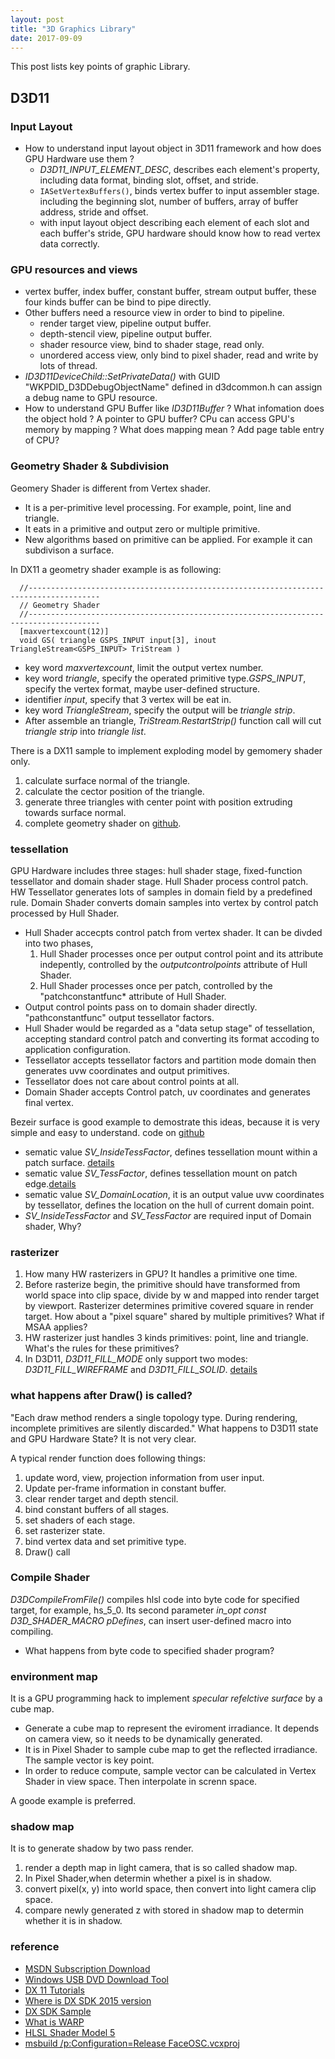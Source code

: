 ```yaml
---
layout: post
title: "3D Graphics Library" 
date: 2017-09-09
---
```


This post lists key points of graphic Library.


## D3D11
### Input Layout
+ How to understand input layout object in 3D11 framework and  how does GPU Hardware use them ?
	- *D3D11_INPUT_ELEMENT_DESC*, describes each element's property, including data format, binding slot, offset, and stride.
	- `IASetVertexBuffers()`, binds vertex buffer to input assembler stage. including the beginning slot, number of buffers, array of buffer address, stride and offset.
	- with input layout object describing each element of each slot and each buffer's stride, GPU hardware should know how to read vertex data correctly.

### GPU resources and views
- vertex buffer, index buffer, constant buffer, stream output buffer, these four kinds buffer can be bind to pipe directly.
- Other buffers need a resource view in order to bind to pipeline.
	- render target view, pipeline output buffer.
	- depth-stencil view, pipeline output buffer.
	- shader resource view, bind to shader stage, read only.
	- unordered access view, only bind to pixel shader, read and write by lots of thread.
- *ID3D11DeviceChild::SetPrivateData()* with GUID "WKPDID_D3DDebugObjectName" defined in d3dcommon.h can assign a debug name to GPU resource.
- How to understand GPU Buffer like *ID3D11Buffer* ? What infomation does the object hold ? A pointer to GPU buffer? CPu can access GPU's memory 
  by mapping ? What does mapping mean ? Add page table entry of CPU?

### Geometry Shader & Subdivision
Geomery Shader is different from Vertex shader.
- It is a per-primitive level processing. For example, point, line and triangle.
- It eats in a primitive and output zero or multiple primitive.
- New algorithms based on primitive can be applied. For example it can subdivison a surface.

In DX11 a geometry shader example is as following:

```
  //--------------------------------------------------------------------------------------
  // Geometry Shader
  //--------------------------------------------------------------------------------------
  [maxvertexcount(12)]
  void GS( triangle GSPS_INPUT input[3], inout TriangleStream<GSPS_INPUT> TriStream )
```

- key word *maxvertexcount*, limit the output vertex number.
- key word *triangle*, specify the operated primitive type.*GSPS_INPUT*, specify the vertex format, maybe user-defined structure.
- identifier *input*, specify that 3 vertex will be eat in.
- key word *TriangleStream*, specify the output will be *triangle strip*.
- After assemble an triangle, *TriStream.RestartStrip()* function call will cut *triangle strip* into *triangle list*.

There is a DX11 sample to implement exploding model by gemomery shader only.
1. calculate surface normal of the triangle.
2. calculate the cector position of the triangle.
3. generate three triangles with center point with position extruding towards surface normal.
4. complete geometry shader on [github](https://github.com/ychding11/directx-sdk-samples/blob/master/Direct3D11TutorialsFX11/Tutorial13/Tutorial13.fx).


### tessellation
GPU Hardware includes three stages: hull shader stage, fixed-function tessellator and domain shader stage.
Hull Shader process control patch. HW Tessellator generates lots of samples in domain field by a predefined rule.
Domain Shader converts domain samples into vertex by control patch processed by Hull Shader.

- Hull Shader accecpts control patch from vertex shader. It can be divded into two phases,
	1. Hull Shader processes once per output control point and its attribute indepently, controlled by the *outputcontrolpoints* attribute of Hull Shader.
	2. Hull Shader processes once per patch, controlled by the "patchconstantfunc* attribute of Hull Shader. 
- Output control points pass on to domain shader directly. "pathconstantfunc" output tessellator factors.  
- Hull Shader would be regarded as a "data setup stage" of tessellation, accepting standard control patch and converting its format accoding to application configuration.
- Tessellator accepts tessellator factors and partition mode domain then generates uvw coordinates and output primitives.
- Tessellator does not care about control points at all.
- Domain Shader accepts Control patch, uv coordinates and generates final vertex.

Bezeir surface is good example to demostrate this ideas, because it is very simple and easy to understand.
code on [github](https://github.com/ychding11/directx-sdk-samples/blob/master/SimpleBezier11/SimpleBezier11.hlsl)

- sematic value *SV_InsideTessFactor*, defines tessellation mount within a patch surface. [details](https://msdn.microsoft.com/zh-cn/library/windows/desktop/ff471572(v=vs.85).aspx)
- sematic value *SV_TessFactor*,  defines tessellation mount on patch edge.[details](https://msdn.microsoft.com/zh-cn/library/windows/desktop/ff471574(v=vs.85).aspx)
- sematic value *SV_DomainLocation*, it is an output value uvw coordinates by tessellator, defines the location on the hull of current domain point.
- *SV_InsideTessFactor* and *SV_TessFactor* are required input of Domain shader, Why? 

### rasterizer
1. How many HW rasterizers in GPU? It handles a primitive one time.
2. Before rasterize begin, the primitive should have transformed from world space into clip space,
   divide by w and mapped into render target by viewport. Rasterizer determines primitive covered
   square in render target. How about a "pixel square" shared by multiple primitives? What if MSAA applies?
3. HW rasterizer just handles 3 kinds primitives: point, line and triangle. What's the rules for these primitives? 
4. In D3D11, *D3D11_FILL_MODE* only support two modes: *D3D11_FILL_WIREFRAME* and *D3D11_FILL_SOLID*. [details](https://msdn.microsoft.com/en-us/library/windows/desktop/ff476131(v=vs.85).aspx)

### what happens after Draw() is called?
"Each draw method renders a single topology type. During rendering, incomplete primitives are silently discarded." 
What happens to D3D11 state and GPU Hardware State? It is not very clear.

A typical render function does following things:
1. update word, view, projection information from user input.
2. Update per-frame information in constant buffer.
3. clear render target and depth stencil.
4. bind constant buffers of all stages.
5. set shaders of each stage.
6. set rasterizer state.
7. bind vertex data and set primitive type.
8. Draw() call

### Compile Shader
*D3DCompileFromFile()* compiles hlsl code into byte code for specified target, for example, hs_5_0.
Its second parameter *in_opt  const D3D_SHADER_MACRO pDefines*, can insert user-defined macro into compiling.
- What happens from byte code to specified shader program?

### environment map
It is a GPU programming hack to implement *specular refelctive surface* by a cube map.
- Generate a cube map to represent the eviroment irradiance. It depends on camera view, so it needs to be dynamically generated.
- It is in Pixel Shader to sample cube map to get the reflected irradiance. The sample vector is key point.
- In order to reduce compute, sample vector can be calculated in Vertex Shader in view space. Then interpolate in screnn space.

A goode example is preferred.

### shadow map
It is to generate shadow by two pass render.
1. render a depth map in light camera, that is so called shadow map.
2. In Pixel Shader,when determin whether a pixel is in shadow.
3. convert pixel(x, y) into world space, then convert into light camera clip space.
4. compare newly generated z with stored in shadow map to determin whether it is in shadow.

### reference
- [MSDN Subscription Download](https://msdn.microsoft.com/en-us/subscriptions/downloads/)
- [Windows USB DVD Download Tool](https://www.microsoft.com/en-us/download/windows-usb-dvd-download-tool)
- [DX 11 Tutorials](http://www.rastertek.com/tutdx11.html)
- [Where is DX SDK 2015 version](https://blogs.msdn.microsoft.com/chuckw/2015/08/05/where-is-the-directx-sdk-2015-edition/)
- [DX SDK Sample](https://blogs.msdn.microsoft.com/chuckw/2013/09/20/directx-sdk-samples-catalog/)
- [What is WARP](https://msdn.microsoft.com/en-us/library/windows/desktop/gg615082%28v=vs.85%29.aspx?f=255&MSPPError=-2147217396)
- [HLSL Shader Model 5](https://msdn.microsoft.com/en-us/library/windows/desktop/ff471419(v=vs.85).aspx)
- [msbuild  /p:Configuration=Release FaceOSC.vcxproj](http://code.dblock.org/2009/02/13/how-to-do-a-debug-release-or-both-builds-with-msbuild.html)

